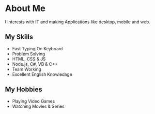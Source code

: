 # About Me

I interests with IT and making Applications like desktop, mobile and web.

## My Skills

- Fast Typing On Keyboard
- Problem Solving 
- HTML, CSS & JS
- Node.js, C#, VB & C++
- Team Working
- Excellent English Knowledage

## My Hobbies

- Playing Video Games
- Watching Movies & Series

<!--
**AsemAbuOthman/AsemAbuOthman** is a ✨ _special_ ✨ repository because its `README.md` (this file) appears on your GitHub profile.

Here are some ideas to get you started:

- 🔭 I’m currently working on ...
- 🌱 I’m currently learning ...
- 👯 I’m looking to collaborate on ...
- 🤔 I’m looking for help with ...
- 💬 Ask me about ...
- 📫 How to reach me: ...
- 😄 Pronouns: ...
- ⚡ Fun fact: ...
-->
